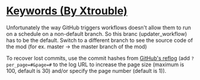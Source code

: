# [Keywords (By Xtrouble)](https://github.com/Xtrouble/Keywords)

Unfortunately the way GitHub triggers workflows doesn't allow them to run on a schedule on a non-default branch. So this branc (updater_workflow) has to be the default. Switch to a different branch to see the source code of the mod (for ex. master -> the master branch of the mod)

To recover lost commits, use the commit hashes from [GitHub's reflog](https://api.github.com/repos/KtaneModules/Keywords-Xtrouble/events) (add `?per_page=#&page=#` to the log URL to increase the page size (maximum is 100, default is 30) and/or specify the page number (default is 1)).
